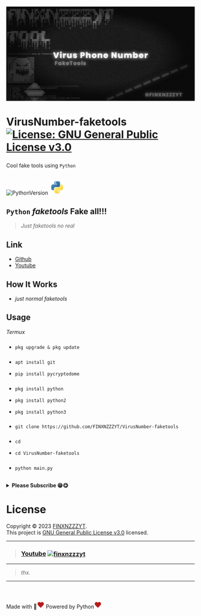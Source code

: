 <img align="center" src='https://github.com/FINXNZZZYT/VirusNumber-faketools/blob/main/img/Faketools.jpg' alt="FINXNZZZYT"></img>


# VirusNumber-faketools <a href="https://github.com/FINXNZZZYT/VirusNumber-faketools/blob/master/LICENSE"> <img alt="License: GNU General Public License v3.0" src="https://img.shields.io/badge/license-GNU General Public License v3.0-yellow.svg" target="_blank" />
  </a>
  
###

Cool fake tools using `Python` 

##

![PythonVersion](https://img.shields.io/pypi/pyversions/pyconcrete.svg)
 <a href="https://www.python.org" target="_blank" rel="noreferrer"> <img src="https://raw.githubusercontent.com/devicons/devicon/master/icons/python/python-original.svg" alt="python" width="40" height="40"/> </a> 
 
##

## `Python` *faketools* Fake all!!!
> *Just faketools no real*
 
## Link

* [Github](https://github.com/FINXNZZZYT)
* [Youtube](https://www.youtube.com/@FINXNZZZYT)


## How It Works

* *just normal faketools*

## Usage

*Termux*
###
* ```
  pkg upgrade & pkg update
  ```
###
* ```
  apt install git
  ```
* ```
  pip install pycryptodome
  ```
   
###
* ```
  pkg install python
  ```
* ```
  pkg install python2
  ```
* ```
  pkg install python3
  ```
###
* ```
  git clone https://github.com/FINXNZZZYT/VirusNumber-faketools
  ```
###
* ```
  cd
  ```
* ```
  cd VirusNumber-faketools
  ```
###
* ```
  python main.py
  ```
##

<details>	
  <summary><b>Please Subscribe 😁😋</b></summary><br>
<div align="center">

Youtube<a href="https://www.youtube.com/@FINXNZZZYT" target="blank"><img align="center" src="https://raw.githubusercontent.com/rahuldkjain/github-profile-readme-generator/master/src/images/icons/Social/youtube.svg" alt="finxnzzzyt" height="30" width="40" /></a>
</div>  
</details>

##

# License

Copyright © 2023 [FINXNZZZYT](https://github.com/FINXNZZZYT).<br />
This project is [GNU General Public License v3.0](https://github.com/FINXNZZZYT/VirusNumber-faketools/blob/master/LICENSE) licensed.

---




> ### [Youtube](https://github.com/FINXNZZZYT) <a href="https://www.youtube.com/@FINXNZZZYT" target="blank"><img align="center" src="https://raw.githubusercontent.com/rahuldkjain/github-profile-readme-generator/master/src/images/icons/Social/youtube.svg" alt="finxnzzzyt" height="30" width="40" /></a>

---
> *thx.*
---

###

```
  
  ```


<link href='/...../css/font-awesome.min.css' rel='stylesheet' type='text/css'/>
<link href='//stackpath.bootstrapcdn.com/font-awesome/4.7.0/css/font-awesome.min.css' rel='stylesheet' type='text/css'/>
Made with 💞<svg height="20" viewBox="0 0 24 24" width="20"><path d="M12,21.35L10.55,20.03C5.4,15.36 2,12.27 2,8.5C2,5.41 4.42,3 7.5,3C9.24,3 10.91,3.81 12,5.08C13.09,3.81 14.76,3 16.5,3C19.58,3 22,5.41 22,8.5C22,12.27 18.6,15.36 13.45,20.03L12,21.35Z" fill="#B71C1C"></path></svg> Powered by Python<svg height="20" viewBox="0 0 24 24" width="20"><path d="M12,21.35L10.55,20.03C5.4,15.36 2,12.27 2,8.5C2,5.41 4.42,3 7.5,3C9.24,3 10.91,3.81 12,5.08C13.09,3.81 14.76,3 16.5,3C19.58,3 22,5.41 22,8.5C22,12.27 18.6,15.36 13.45,20.03L12,21.35Z" fill="#B71C1C"></path></svg>
